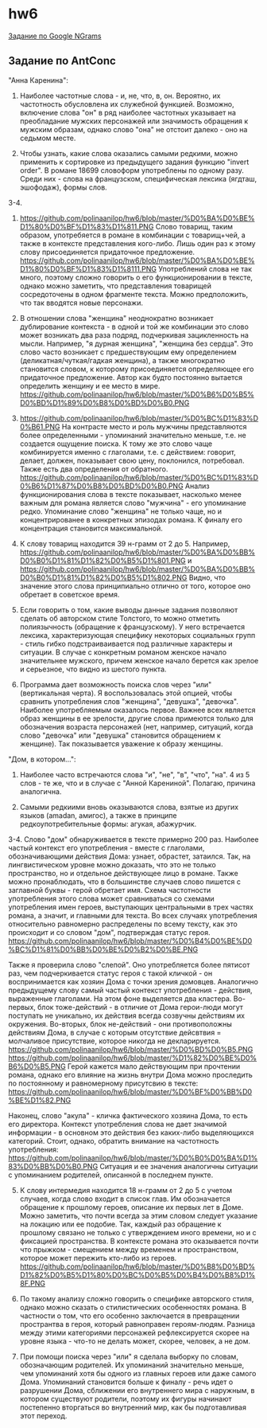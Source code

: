 # hw6
[Задание по Google NGrams](https://docs.google.com/document/d/1LVZlk-gUgYaPhqo1t68nog-oQOankHvslRepht38c28/edit?usp=sharing)
## Задание по AntConc
"Анна Каренина": 
1. Наиболее частотные слова - и, не, что, в, он. Вероятно, их частотность обусловлена их служебной функцией. Возможно, включение слова "он" в ряд наиболее частотных указывает на преобладание мужских персонажей или значимость обращения к мужским образам, однако слово "она" не отстоит далеко - оно на седьмом месте. 

2. Чтобы узнать, какие слова оказались самыми редкими, можно применить к сортировке из предыдущего задания функцию "invert order". В романе 18699 словоформ употреблены по одному разу. Среди них - слова на французском, специфическая лексика (ягдташ, эшофодаж), формы слов.

3-4. 

1) https://github.com/polinaanilop/hw6/blob/master/%D0%BA%D0%BE%D1%80%D0%BF%D1%83%D1%811.PNG
Слово товарищ, таким образом, употребяется в романе в комбинации с товарищ+чей, а также в контексте представления кого-либо. Лишь один раз к этому слову присоединяется придаточное предложение.
https://github.com/polinaanilop/hw6/blob/master/%D0%BA%D0%BE%D1%80%D0%BF%D1%83%D1%8111.PNG
Употреблений слова не так много, поэтому сложно говорить о его функционировании в тексте, однако можно заметить, что представления товарищей сосредоточены в одном фрагменте текста. Можно предположить, что так вводятся новые персонажи.

2) В отношении слова "женщина" неоднократно возникает дублирование контекста - в одной и той же комбинации это слово может возникать два раза подряд, подчеркивая зацикленность на мысли. Например, "я дурная женщина", "женщина без сердца". Это слово часто возникает с предшествующим ему определением (деликатная/чуткая/гадкая женщина), а также многократно становится словом, к которому присоединяется определяющее его придаточное предложение. Автор как будто постоянно вытается определить женщину и ее место в мире. 
https://github.com/polinaanilop/hw6/blob/master/%D0%B6%D0%B5%D0%BD%D1%89%D0%B8%D0%BD%D0%B0.PNG

3) https://github.com/polinaanilop/hw6/blob/master/%D0%BC%D1%83%D0%B61.PNG
На контрасте место и роль мужчины представляются более определенными - упоминаний значительно меньше, т.е. не создается ощущение поиска. К тому же это слово чаще комбинируется именно с глаголами, т.е. с действием: говорит, делает, должен, показывает свою цену, поклонился, потребовал. Также есть два определения от обратного.
https://github.com/polinaanilop/hw6/blob/master/%D0%BC%D1%83%D0%B6%D1%87%D0%B8%D0%BD%D0%B0.PNG
Анализ функционирования слова в тексте показывает, насколько менее важным для романа является слово "мужчина" - его упоминание редко. Упоминание слово "женщина" не только чаще, но и концентрированее в конкретных эпизодах романа. К финалу его концентрация становится максимальной.

4. К слову товарищ находится 39 н-грамм от 2 до 5. Например, https://github.com/polinaanilop/hw6/blob/master/%D0%BA%D0%BB%D0%B0%D1%81%D1%82%D0%B5%D1%801.PNG и https://github.com/polinaanilop/hw6/blob/master/%D0%BA%D0%BB%D0%B0%D1%81%D1%82%D0%B5%D1%802.PNG
Видно, что значение этого слова принципиально отлично от того, которое оно обретает в советское время.

5. Если говорить о том, какие выводы данные задания позволяют сделать об авторском стиле Толстого, то можно отметить полиязычность (обращение к французскому). У него встречается лексика, характеризующая специфику некоторых социальных групп - стиль гибко подстраиваивается под различные характеры и ситуации. В случае с конкретным романом женское начало значительнее мужского, причем женское начало берется как зрелое и серьезное, что видно из шестого пункта.  

6. Программа дает возможность поиска слов через "или" (вертикальная черта). Я воспользовалась этой опцией, чтобы сравнить употребления слов "женщина", "девушка", "девочка". Наиболее употребляемым оказалось первое. Важнее всех является образ женщины в ее зрелости, другие слова примеются только для обозначения возраста персонажей (нет, например, ситуаций, когда слово "девочка" или "девушка" становится обращением к женщине). Так показывается уважение к образу женщины.

"Дом, в котором...":
1. Наиболее часто встречаются слова "и", "не", "в", "что", "на". 4 из 5 слов - те же, что и в случае с "Анной Карениной". Полагаю, причина аналогична.

2. Самыми редкиими вновь оказываются слова, взятые из других языков (amadan, амигос), а также в принципе редкоупотребительные формы: агукая, абажурчик.

3-4. Слово "дом" обнаруживается в тексте примерно 200 раз. Наиболее частый контекст его употребления - вместе с глаголами, обозначивающими действия Дома: узнает, обрастет, затаился. Так, на лингвистическом уровне можно доказать, что это не только пространство, но и отдельное действующее лицо в романе. Также можно пронаблюдать, что в большинстве случаев слово пишется с заглавной буквы - герой обретает имя. 
Схема частотности употребления этого слова может сравниваться со схемами употребления имен героев, выступающих центральными в трех частях романа, а значит, и главными для текста. Во всех случаях употребления относительно равномерно распределены по всему тексту, как это происходит и со словом "дом", подтверждая статус героя.
https://github.com/polinaanilop/hw6/blob/master/%D0%B4%D0%BE%D0%BC%D1%81%D0%BB%D0%BE%D0%B2%D0%BE.PNG

Также я проверила слово "слепой". Оно употребляется более пятисот раз, чем подчеркивается статус героя с такой кличкой - он воспринимается как хозяин Дома с точки зрения домовцев. Аналогично предыдущему слову самый частый контекст употребления - действия, выраженные глаголами. На этом фоне выделяется два кластера. Во-первых, блок тоже-действий - в отличие от Дома герои-люди могут поступать не уникально, их действия всегда созвучны действиям их окружения. Во-вторых, блок не-действий - они противоположны действиям Дома, в случае с которым отсутствие дейсвтвия = молчаливое присутствие, которое никогда не декларируется.
https://github.com/polinaanilop/hw6/blob/master/%D0%BD%D0%B5.PNG
https://github.com/polinaanilop/hw6/blob/master/%D1%82%D0%BE%D0%B6%D0%B5.PNG
Герой кажется мало действующим при прочтении романа, однако его влияние на жизнь внутри Дома можно проследить по постоянному и равномерному присутсвию в тексте: https://github.com/polinaanilop/hw6/blob/master/%D0%BF%D0%BB%D0%BE%D1%82.PNG

Наконец, слово "акула" - кличка фактического хозяина Дома, то есть его директора. Контекст употребления слова не дает значимой информации - в основном это действия без каких-либо выделяющихся категорий. Стоит, однако, обратить внимание на частотность употребления: https://github.com/polinaanilop/hw6/blob/master/%D0%B0%D0%BA%D1%83%D0%BB%D0%B0.PNG
Ситуация и ее значения аналогичны ситуации с упоминанием родителей, описанной в последнем пункте. 

5. К слову интермедия находится 18 н-грамм от 2 до 5 с учетом случаев, когда слово входит в список глав. Им обозначается обращение к прошлому героев, описание их первых лет в Доме. Можно заметить, что почти всегда за этим словом следует указание на локацию или ее подобие. Так, каждый раз обращение к прошлому связано не только с утверждением иного времени, но и с фиксацией пространства. В контексте романа это оказывается почти что прыжком - смещением между временем и пространством, которое может пережить кто-либо из героев. 
https://github.com/polinaanilop/hw6/blob/master/%D0%B8%D0%BD%D1%82%D0%B5%D1%80%D0%BC%D0%B5%D0%B4%D0%B8%D1%8F.PNG

6. По такому анализу сложно говорить о специфике авторского стиля, однако можно сказать о стилистических особенностях романа. В частности о том, что его особенно заключается в превращении пространтва в героя, который равноправен героям-людям. Разница между этими категориями персонажей рефлексируется скорее на уровне языка - что-то не делать может, скорее, человек, а не дом. 

7. При помощи поиска через "или" я сделала выборку по словам, обозначающим родителей. Их упоминаний значительно меньше, чем упоминаний хотя бы одного из главных героев или даже самого Дома. Упоминаний становится больше к финалу - речь идет о разрушении Дома, сближении его внутреннего мира с наружным, в котором существуют родители, поэтому их фигуры начинают постепенно вторгаться во внутренний мир, как бы подготавливая этот переход.
